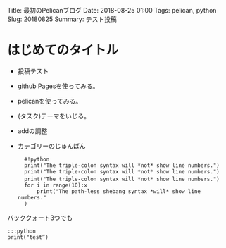 Title: 最初のPelicanブログ
Date: 2018-08-25 01:00
Tags: pelican, python
Slug: 20180825
Summary: テスト投稿

# はじめてのタイトル

- 投稿テスト
- github Pagesを使ってみる。
- pelicanを使ってみる。
- (タスク)テーマをいじる。
- addの調整
- カテゴリーのじゅんばん

        #!python
        print("The triple-colon syntax will *not* show line numbers.")
        print("The triple-colon syntax will *not* show line numbers.")
        print("The triple-colon syntax will *not* show line numbers.")  　
        for i in range(10):x
            print("The path-less shebang syntax *will* show line numbers."
        )


バッククォート3つでも
```
:::python
print("test”)
```
